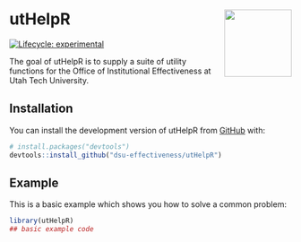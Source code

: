 
<!-- README.md is generated from README.Rmd. Please edit the .Rmd file -->
<!-- `devtools::build_readme()` to build the README.md --->

# utHelpR <img src="man/figures/ut_ie_logo.png" align="right" width="120" />

<!-- badges: start -->

[![Lifecycle:
experimental](https://img.shields.io/badge/lifecycle-experimental-orange.svg)](https://lifecycle.r-lib.org/articles/stages.html#experimental)
<!-- badges: end -->

The goal of utHelpR is to supply a suite of utility functions for the
Office of Institutional Effectiveness at Utah Tech University.

## Installation

You can install the development version of utHelpR from
[GitHub](https://github.com/) with:

``` r
# install.packages("devtools")
devtools::install_github("dsu-effectiveness/utHelpR")
```

## Example

This is a basic example which shows you how to solve a common problem:

``` r
library(utHelpR)
## basic example code
```
